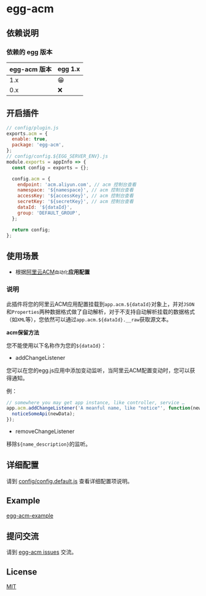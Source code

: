 # egg-acm

<!--
Description here.
-->

## 依赖说明

### 依赖的 egg 版本

egg-acm 版本 | egg 1.x
--- | ---
1.x | 😁
0.x | ❌

<!--

如果有依赖其它插件，请在这里特别说明。如

- security
- multipart

-->

## 开启插件

```js
// config/plugin.js
exports.acm = {
  enable: true,
  package: 'egg-acm',
};
// config/config.${EGG_SERVER_ENV}.js
module.exports = appInfo => {
  const config = exports = {};

  config.acm = {
    endpoint: 'acm.aliyun.com', // acm 控制台查看
    namespace: '${namespace}', // acm 控制台查看
    accessKey: '${accessKey}', // acm 控制台查看
    secretKey: '${secretKey}', // acm 控制台查看
    dataId: '${dataId}',
    group: 'DEFAULT_GROUP',
  };

  return config;
};
```

## 使用场景

- 根据[阿里云ACM](https://acm.console.aliyun.com)`自动化`**应用配置**

### 说明

此插件将您的阿里云ACM应用配置挂载到`app.acm.${dataId}`对象上，并对`JSON`和`Properties`两种数据格式做了自动解析，对于不支持自动解析挂载的数据格式（如`XML`等），您依然可以通过`app.acm.${dataId}.__raw`获取源文本。

**acm保留方法**

您不能使用以下名称作为您的`${dataId}`：

* addChangeListener

您可以在您的egg.js应用中添加变动监听，当阿里云ACM配置变动时，您可以获得通知。

例：
``` javascript
// somewhere you may get app instance, like controller, service …
app.acm.addChangeListener('A meanful name, like "notice"', function(newData, oldData) {
  noticeSomeApi(newData);
});
```

* removeChangeListener

移除`${name_description}`的监听。

## 详细配置

请到 [config/config.default.js](config/config.default.js) 查看详细配置项说明。

## Example

[egg-acm-example](https://github.com/shuang6/egg-acm-example)

## 提问交流

请到 [egg-acm issues](https://github.com/shuang6/egg-acm/issues) 交流。

## License

[MIT](LICENSE)
